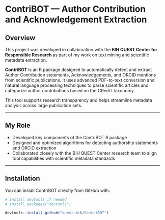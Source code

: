 # ContriBOT — Author Contribution and Acknowledgement Extraction

## Overview

This project was developed in collaboration with the **BIH QUEST Center for Responsible Research** as part of my work on text mining and scientific metadata extraction.

**ContriBOT** is an R package designed to automatically detect and extract Author Contribution statements, Acknowledgements, and ORCID mentions from scientific publications. It uses advanced PDF-to-text conversion and natural language processing techniques to parse scientific articles and categorize author contributions based on the CRediT taxonomy.

This tool supports research transparency and helps streamline metadata analysis across large publication sets.

---

## My Role

- Developed key components of the ContriBOT R package  
- Designed and optimized algorithms for detecting authorship statements and ORCID extraction  
- Collaborated closely with the BIH QUEST Center research team to align tool capabilities with scientific metadata standards  

---

## Installation

You can install ContriBOT directly from GitHub with:

```r
# Install devtools if needed
# install.packages("devtools")

devtools::install_github("quest-bih/ContriBOT")
```